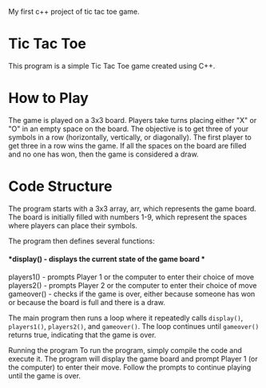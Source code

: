 My first c++ project of tic tac toe game.
# Tic Tac Toe
This program is a simple Tic Tac Toe game created using C++.

# How to Play
The game is played on a 3x3 board. Players take turns placing either "X" or "O" in an empty space on the board. The objective is to get three of your symbols in a row (horizontally, vertically, or diagonally). The first player to get three in a row wins the game. If all the spaces on the board are filled and no one has won, then the game is considered a draw.

# Code Structure
The program starts with a 3x3 array, arr, which represents the game board. The board is initially filled with numbers 1-9, which represent the spaces where players can place their symbols.

The program then defines several functions:

#### *display() - displays the current state of the game board *
players1() - prompts Player 1 or the computer to enter their choice of move
players2() - prompts Player 2 or the computer to enter their choice of move
gameover() - checks if the game is over, either because someone has won or because the board is full and there is a draw.

The main program then runs a loop where it repeatedly calls `display()`, `players1()`, `players2()`, and `gameover()`. The loop continues until `gameover()` returns true, indicating that the game is over.


Running the program
To run the program, simply compile the code and execute it. The program will display the game board and prompt Player 1 (or the computer) to enter their move. Follow the prompts to continue playing until the game is over.
